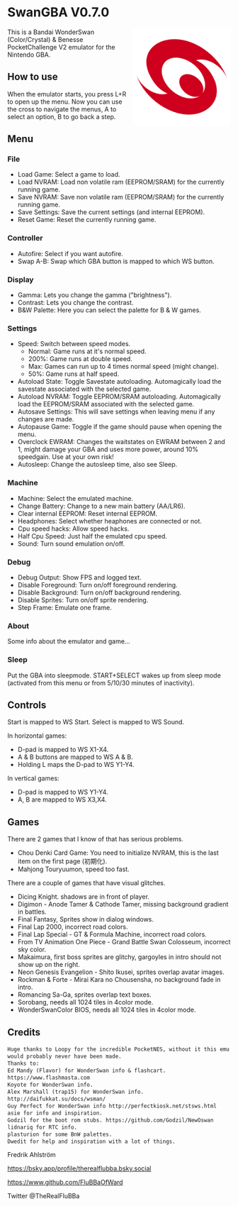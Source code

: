 # SwanGBA V0.7.0

<img align="right" width="220" src="./logo.png" alt="The WonderSwan logo"/>

This is a Bandai WonderSwan (Color/Crystal) & Benesse PocketChallenge V2 emulator for the Nintendo GBA.

## How to use

When the emulator starts, you press L+R to open up the menu.
Now you can use the cross to navigate the menus, A to select an option,
B to go back a step.

## Menu

### File

* Load Game: Select a game to load.
* Load NVRAM: Load non volatile ram (EEPROM/SRAM) for the currently running game.
* Save NVRAM: Save non volatile ram (EEPROM/SRAM) for the currently running game.
* Save Settings: Save the current settings (and internal EEPROM).
* Reset Game: Reset the currently running game.

### Controller

* Autofire: Select if you want autofire.
* Swap A-B: Swap which GBA button is mapped to which WS button.

### Display

* Gamma: Lets you change the gamma ("brightness").
* Contrast: Lets you change the contrast.
* B&W Palette: Here you can select the palette for B & W games.

### Settings

* Speed: Switch between speed modes.
  * Normal: Game runs at it's normal speed.
  * 200%: Game runs at double speed.
  * Max: Games can run up to 4 times normal speed (might change).
  * 50%: Game runs at half speed.
* Autoload State: Toggle Savestate autoloading. Automagically load the savestate associated with the selected game.
* Autoload NVRAM: Toggle EEPROM/SRAM autoloading. Automagically load the EEPROM/SRAM associated with the selected game.
* Autosave Settings: This will save settings when leaving menu if any changes are made.
* Autopause Game: Toggle if the game should pause when opening the menu.
* Overclock EWRAM: Changes the waitstates on EWRAM between 2 and 1, might damage your GBA and uses more power, around 10% speedgain. Use at your own risk!
* Autosleep: Change the autosleep time, also see Sleep.

### Machine

* Machine: Select the emulated machine.
* Change Battery: Change to a new main battery (AA/LR6).
* Clear internal EEPROM: Reset internal EEPROM.
* Headphones: Select whether heaphones are connected or not.
* Cpu speed hacks: Allow speed hacks.
* Half Cpu Speed: Just half the emulated cpu speed.
* Sound: Turn sound emulation on/off.

### Debug

* Debug Output: Show FPS and logged text.
* Disable Foreground: Turn on/off foreground rendering.
* Disable Background: Turn on/off background rendering.
* Disable Sprites: Turn on/off sprite rendering.
* Step Frame: Emulate one frame.

### About

Some info about the emulator and game...

### Sleep

Put the GBA into sleepmode. START+SELECT wakes up from sleep mode (activated
 from this menu or from 5/10/30 minutes of inactivity).

## Controls

Start is mapped to WS Start.
Select is mapped to WS Sound.

In horizontal games:

* D-pad is mapped to WS X1-X4.
* A & B buttons are mapped to WS A & B.
* Holding L maps the D-pad to WS Y1-Y4.

In vertical games:

* D-pad is mapped to WS Y1-Y4.
* A, B are mapped to WS X3,X4.

## Games

There are 2 games that I know of that has serious problems.

* Chou Denki Card Game: You need to initialize NVRAM, this is the last item on the first page (初期化).
* Mahjong Touryuumon, speed too fast.

There are a couple of games that have visual glitches.

* Dicing Knight. shadows are in front of player.
* Digimon - Anode Tamer & Cathode Tamer, missing background gradient in battles.
* Final Fantasy, Sprites show in dialog windows.
* Final Lap 2000, incorrect road colors.
* Final Lap Special - GT & Formula Machine, incorrect road colors.
* From TV Animation One Piece - Grand Battle Swan Colosseum, incorrect sky color.
* Makaimura, first boss sprites are glitchy, gargoyles in intro should not show up on the right.
* Neon Genesis Evangelion - Shito Ikusei, sprites overlap avatar images.
* Rockman & Forte - Mirai Kara no Chousensha, no background fade in intro.
* Romancing Sa-Ga, sprites overlap text boxes.
* Sorobang, needs all 1024 tiles in 4color mode.
* WonderSwanColor BIOS, needs all 1024 tiles in 4color mode.

## Credits

```text
Huge thanks to Loopy for the incredible PocketNES, without it this emu would probably never have been made.
Thanks to:
Ed Mandy (Flavor) for WonderSwan info & flashcart. https://www.flashmasta.com
Koyote for WonderSwan info.
Alex Marshall (trap15) for WonderSwan info. http://daifukkat.su/docs/wsman/
Guy Perfect for WonderSwan info http://perfectkiosk.net/stsws.html
asie for info and inspiration.
Godzil for the boot rom stubs. https://github.com/Godzil/NewOswan
lidnariq for RTC info.
plasturion for some BnW palettes.
Dwedit for help and inspiration with a lot of things.
```

Fredrik Ahlström

<https://bsky.app/profile/therealflubba.bsky.social>

<https://www.github.com/FluBBaOfWard>

Twitter @TheRealFluBBa
